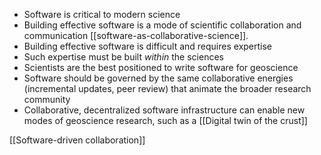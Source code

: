 - Software is critical to modern science
- Building effective software is a mode of scientific collaboration and
  communication [[software-as-collaborative-science]].
- Building effective software is difficult and requires expertise
- Such expertise must be built _within_ the sciences
- Scientists are the best positioned to write software for geoscience
- Software should be governed by the same collaborative energies (incremental
  updates, peer review) that animate the broader research community
- Collaborative, decentralized software infrastructure can enable new modes of
  geoscience research, such as a [[Digital twin of the crust]]

[[Software-driven collaboration]]